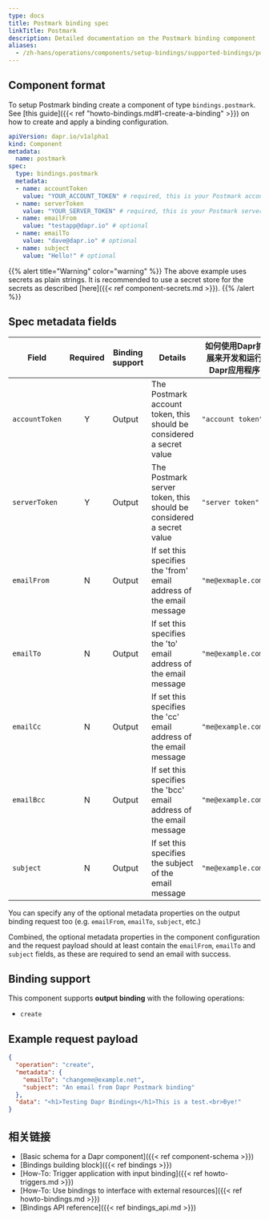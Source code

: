 ```yaml
---
type: docs
title: Postmark binding spec
linkTitle: Postmark
description: Detailed documentation on the Postmark binding component
aliases:
  - /zh-hans/operations/components/setup-bindings/supported-bindings/postmark/
---
```


## Component format

To setup Postmark binding create a component of type `bindings.postmark`. See [this guide]({{< ref "howto-bindings.md#1-create-a-binding" >}}) on how to create and apply a binding configuration.

```yaml
apiVersion: dapr.io/v1alpha1
kind: Component
metadata:
  name: postmark
spec:
  type: bindings.postmark
  metadata:
  - name: accountToken
    value: "YOUR_ACCOUNT_TOKEN" # required, this is your Postmark account token
  - name: serverToken
    value: "YOUR_SERVER_TOKEN" # required, this is your Postmark server token
  - name: emailFrom
    value: "testapp@dapr.io" # optional
  - name: emailTo
    value: "dave@dapr.io" # optional
  - name: subject
    value: "Hello!" # optional
```

{{% alert title="Warning" color="warning" %}}
The above example uses secrets as plain strings. It is recommended to use a secret store for the secrets as described [here]({{< ref component-secrets.md >}}).
{{% /alert %}}

## Spec metadata fields

| Field          | Required | Binding support | Details                                                              | 如何使用Dapr扩展来开发和运行Dapr应用程序 |
| -------------- | :------: | --------------- | -------------------------------------------------------------------- | ------------------------ |
| `accountToken` |     Y    | Output          | The Postmark account token, this should be considered a secret value | `"account token"`        |
| `serverToken`  |     Y    | Output          | The Postmark server token, this should be considered a secret value  | `"server token"`         |
| `emailFrom`    |     N    | Output          | If set this specifies the 'from' email address of the email message  | `"me@exmaple.com"`       |
| `emailTo`      |     N    | Output          | If set this specifies the 'to' email address of the email message    | `"me@example.com"`       |
| `emailCc`      |     N    | Output          | If set this specifies the 'cc' email address of the email message    | `"me@example.com"`       |
| `emailBcc`     |     N    | Output          | If set this specifies the 'bcc' email address of the email message   | `"me@example.com"`       |
| `subject`      |     N    | Output          | If set this specifies the subject of the email message               | `"me@example.com"`       |

You can specify any of the optional metadata properties on the output binding request too (e.g. `emailFrom`, `emailTo`, `subject`, etc.)

Combined, the optional metadata properties in the component configuration and the request payload should at least contain the `emailFrom`, `emailTo` and `subject` fields, as these are required to send an email with success.

## Binding support

This component supports **output binding** with the following operations:

- `create`

## Example request payload

```json
{
  "operation": "create",
  "metadata": {
    "emailTo": "changeme@example.net",
    "subject": "An email from Dapr Postmark binding"
  },
  "data": "<h1>Testing Dapr Bindings</h1>This is a test.<br>Bye!"
}
```

## 相关链接

- [Basic schema for a Dapr component]({{< ref component-schema >}})
- [Bindings building block]({{< ref bindings >}})
- [How-To: Trigger application with input binding]({{< ref howto-triggers.md >}})
- [How-To: Use bindings to interface with external resources]({{< ref howto-bindings.md >}})
- [Bindings API reference]({{< ref bindings_api.md >}})
